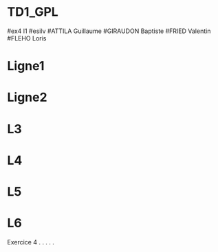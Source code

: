  # TD1_GPL
#ex4 l1
#esilv
#ATTILA Guillaume
#GIRAUDON Baptiste
#FRIED Valentin
#FLEHO Loris

# Ligne1
# Ligne2
# L3
# L4
# L5
# L6


Exercice 4
.
.
.
.
.